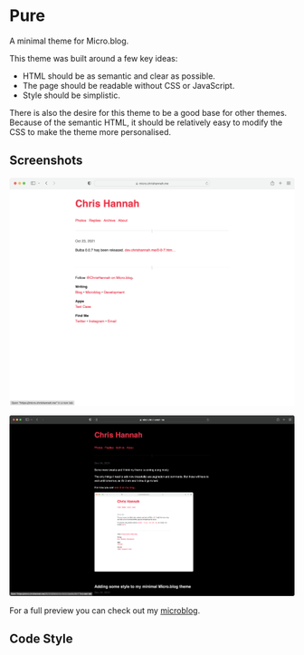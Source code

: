 # Pure

A minimal theme for Micro.blog.

This theme was built around a few key ideas:

- HTML should be as semantic and clear as possible.
- The page should be readable without CSS or JavaScript.
- Style should be simplistic.

There is also the desire for this theme to be a good base for other themes. Because of the semantic HTML, it should be relatively easy to modify the CSS to make the theme more personalised.

## Screenshots

![Chris Hannah's site in light mode.](images/light-mode.png "Theme in light mode")

![Chris Hannah's site in dark mode.](images/dark-mode.png "Theme in dark mode")

For a full preview you can check out my [microblog](https://micro.chrishannah.me).

## Code Style
